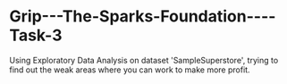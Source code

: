 # Grip---The-Sparks-Foundation----Task-3
Using Exploratory Data Analysis on dataset 'SampleSuperstore', trying to find out the weak areas where you can work to make more profit.
